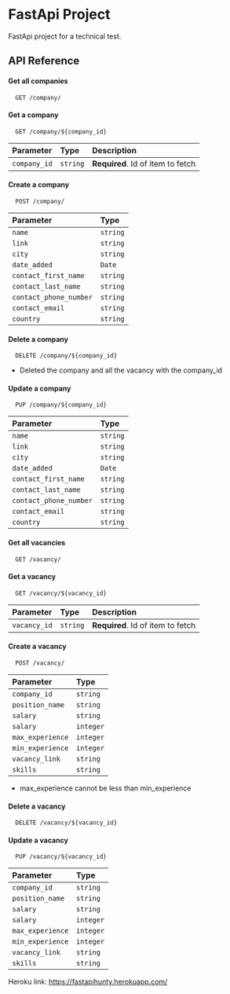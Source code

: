 
# FastApi Project

FastApi project for a technical test.




## API Reference

#### Get all companies

```http
  GET /company/
```

#### Get a company

```http
  GET /company/${company_id}
```

| Parameter | Type     | Description                       |
| :-------- | :------- | :-------------------------------- |
| `company_id`  | `string` | **Required**. Id of item to fetch |


#### Create a company

```http
  POST /company/
```

| Parameter | Type     | 
| :-------- | :------- | 
| `name`  | `string` | 
| `link`  | `string` | 
| `city`  | `string` | 
| `date_added`  | `Date` |
| `contact_first_name`  | `string` |
| `contact_last_name`  | `string` |
| `contact_phone_number`  | `string` | 
| `contact_email`  | `string` | 
| `country`  | `string` | 

#### Delete a company

```http
  DELETE /company/${company_id}
```
* Deleted the company and all the vacancy with the company_id

#### Update a company

```http
  PUP /company/${company_id}
```

| Parameter | Type     | 
| :-------- | :------- | 
| `name`  | `string` | 
| `link`  | `string` | 
| `city`  | `string` | 
| `date_added`  | `Date` |
| `contact_first_name`  | `string` |
| `contact_last_name`  | `string` |
| `contact_phone_number`  | `string` | 
| `contact_email`  | `string` | 
| `country`  | `string` | 

#### Get all vacancies

```http
  GET /vacancy/
```

#### Get a vacancy

```http
  GET /vacancy/${vacancy_id}
```

| Parameter | Type     | Description                       |
| :-------- | :------- | :-------------------------------- |
| `vacancy_id`  | `string` | **Required**. Id of item to fetch |


#### Create a vacancy

```http
  POST /vacancy/
```

| Parameter | Type     | 
| :-------- | :------- | 
| `company_id`  | `string` | 
| `position_name`  | `string` | 
| `salary`  | `string` | 
| `salary`  | `integer` |
| `max_experience`  | `integer` | 
| `min_experience`  | `integer` |
| `vacancy_link`  | `string` | 
| `skills`  | `string` | 

* max_experience cannot be less than min_experience


#### Delete a vacancy

```http
  DELETE /vacancy/${vacancy_id}
```

#### Update a vacancy

```http
  PUP /vacancy/${vacancy_id}
```
| Parameter | Type     | 
| :-------- | :------- | 
| `company_id`  | `string` | 
| `position_name`  | `string` | 
| `salary`  | `string` | 
| `salary`  | `integer` |
| `max_experience`  | `integer` | 
| `min_experience`  | `integer` |
| `vacancy_link`  | `string` | 
| `skills`  | `string` | 

Heroku link: https://fastapihunty.herokuapp.com/
